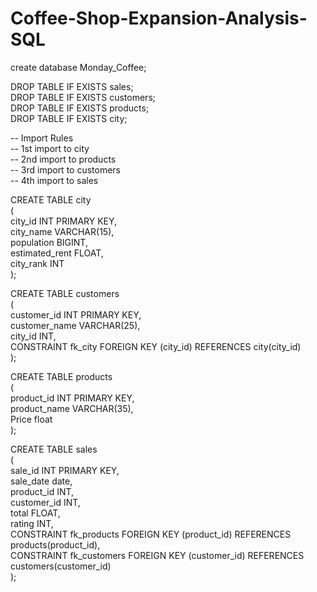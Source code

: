 # Coffee-Shop-Expansion-Analysis-SQL

create database Monday_Coffee;

DROP TABLE IF EXISTS sales;                         
DROP TABLE IF EXISTS customers;                     
DROP TABLE IF EXISTS products;                      
DROP TABLE IF EXISTS city;                       

-- Import Rules                            
-- 1st import to city                           
-- 2nd import to products                            
-- 3rd import to customers                       
-- 4th import to sales                  

CREATE TABLE city                                        
(                                
	city_id	INT PRIMARY KEY,                                     
	city_name VARCHAR(15),	                                       
	population	BIGINT,                                          
	estimated_rent	FLOAT,                                            
	city_rank INT                               
);                            

CREATE TABLE customers                                           
(                                    
	customer_id INT PRIMARY KEY,	                                    
	customer_name VARCHAR(25),	                              
	city_id INT,                                     
	CONSTRAINT fk_city FOREIGN KEY (city_id) REFERENCES city(city_id)                           
);                                    


CREATE TABLE products                                         
(                                        
	product_id	INT PRIMARY KEY,                                
	product_name VARCHAR(35),	                                     
	Price float                           
);                              


CREATE TABLE sales                                  
(                          
	sale_id	INT PRIMARY KEY,                                
	sale_date	date,                                
	product_id	INT,                             
	customer_id	INT,                                    
	total FLOAT,                                      
	rating INT,                             
	CONSTRAINT fk_products FOREIGN KEY (product_id) REFERENCES products(product_id),                                    
	CONSTRAINT fk_customers FOREIGN KEY (customer_id) REFERENCES customers(customer_id)                                         
);                      

